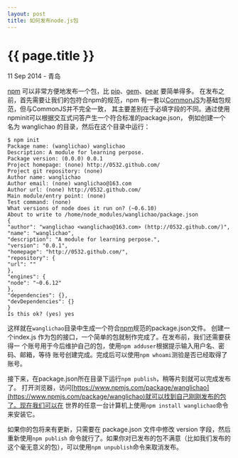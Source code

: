 ```yaml
---
layout: post
title: 如何发布node.js包
---
```


{{ page.title }}
================

<p class="meta">11 Sep 2014 - 青岛</p>

[npm](https://www.npmjs.org/) 可以非常方便地发布一个包，比 [pip](https://pypi.python.org/pypi/pip/)、[gem](http://rubygems.org/pages/download)、[pear][3] 要简单得多。
在发布之前，首先需要让我们的包符合npm的规范，npm 有一套以[CommonJS](http://wiki.commonjs.org/wiki/Modules/1.1)为基础包规范，但与CommonJS并不完全一致，
其主要差别在于必填字段的不同。通过使用
npminit可以根据交互式问答产生一个符合标准的package.json，
例如创建一个名为 wanglichao 的目录，然后在这个目录中运行：

	$ npm init
	Package name: (wanglichao) wanglichao
	Description: A module for learning perpose.
	Package version: (0.0.0) 0.0.1
	Project homepage: (none) http://0532.github.com/
	Project git repository: (none)
	Author name: wanglichao
	Author email: (none) wanglichao@163.com
	Author url: (none) http://0532.github.com/
	Main module/entry point: (none)
	Test command: (none)
	What versions of node does it run on? (~0.6.10)
	About to write to /home/node_modules/wanglichao/package.json
	{
	"author": "wanglichao <wanglichao@163.com> (http://0532.github.com/)",
	"name": "wanglichao",
	"description": "A module for learning perpose.",
	"version": "0.0.1",
	"homepage": "http://0532.github.com/",
	"repository": {
	"url": ""
	},
	"engines": {
	"node": "~0.6.12"
	},
	"dependencies": {},
	"devDependencies": {}
	}
	Is this ok? (yes) yes   
	
	
这样就在`wanglichao`目录中生成一个符合[npm](https://www.npmjs.org/)规范的package.json文件。
创建一个index.js 作为包的接口，一个简单的包就制作完成了。在发布前，我们还需要获得一
个账号用于今后维护自己的包，使用`npm adduser`根据提示输入用户名、密码、邮箱，等待
账号创建完成。完成后可以使用`npm whoami`测验是否已经取得了账号。 

 
接下来，在package.json所在目录下运行`npm publish`，稍等片刻就可以完成发布了。
打开浏览器，访问[https://www.npmjs.com/package/wanglichao](https://www.npmjs.com/package/wanglichao)就可以找到自己刚刚发布的包了。现在我们可以在
世界的任意一台计算机上使用`npm install wanglichao`命令来安装它。 
 
 
如果你的包将来有更新，只需要在 package.json 文件中修改 version 字段，然后重新使用`npm publish`
命令就行了。如果你对已发布的包不满意（比如我们发布的这个毫无意义的包），可以使用`npm unpublish`命令来取消发布。 


[3]: http://pear.php.net/
[7]: http://0532.github.io/